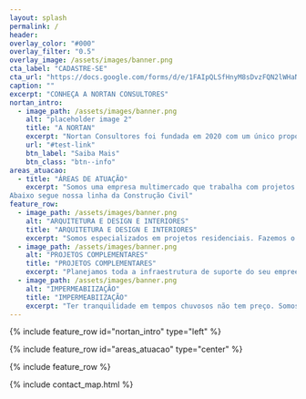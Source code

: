 ```yaml
---
layout: splash
permalink: /
header:
overlay_color: "#000"
overlay_filter: "0.5"
overlay_image: /assets/images/banner.png
cta_label: "CADASTRE-SE"
cta_url: "https://docs.google.com/forms/d/e/1FAIpQLSfHnyM8sDvzFQN2lWHaN_jiyhdfR44aeFlbb0WwxzeydtD-0w/viewform"
caption: ""
excerpt: "CONHEÇA A NORTAN CONSULTORES"
nortan_intro:
  - image_path: /assets/images/banner.png
    alt: "placeholder image 2"
    title: "A NORTAN"
    excerpt: "Nortan Consultores foi fundada em 2020 com um único propósito: Transformar conhecimento e informação em resultados financeiros em benefício de nossos consultores e parceiros.<br>A Nortan proporciona um ambiente colaborativo de consultores de alta performance voltados para a prestação de serviços relacionados à produção, gestão e solução de espaços para construção civil e meio ambiente.<br>Aqui você terá acesso a maior rede colaborativa de consultores de engenharia e arquitetura. Uma rede de conexões que proporciona multiplos canais de venda no mercado, segurança, visibilidade e valorização profissional.<br>Trabalhe com a Nortan de qualquer lugar do Brasil e descubra o seu valor."
    url: "#test-link"
    btn_label: "Saiba Mais"
    btn_class: "btn--info"
areas_atuacao:
  - title: "ÁREAS DE ATUAÇÃO"
    excerpt: "Somos uma empresa multimercado que trabalha com projetos arquitetônicos, design de interiores, acompanhamento de obras, impermeabilização de obras, projeto hidrossanitário, elétrico, licenciamento ambiental de empreendimentos e recursos hídricos.
Abaixo segue nossa linha da Construção Civil"
feature_row:
  - image_path: /assets/images/banner.png
    alt: "ARQUITETURA E DESIGN E INTERIORES"
    title: "ARQUITETURA E DESIGN E INTERIORES"
    excerpt: "Somos especializados em projetos residenciais. Fazemos o atendimento personalizado para concepção do projeto junto ao cliente, cuidando do exterior e do interior da sua residência até que seu lar esteja pronto para morar."
  - image_path: /assets/images/banner.png
    alt: "PROJETOS COMPLEMENTARES"
    title: "PROJETOS COMPLEMENTARES"
    excerpt: "Planejamos toda a infraestrutura de suporte do seu empreendimento. projetos estruturais econômicos, projetos hidrossanitário e elétrico sustentáveis, buscando a reutilização da água e aproveitamento de energia de fontes renováveis."
  - image_path: /assets/images/banner.png
    alt: "IMPERMEABIIZAÇÃO"
    title: "IMPERMEABIIZAÇÃO"
    excerpt: "Ter tranquilidade em tempos chuvosos não tem preço. Somos especializados em identificação de pontos de infiltração, levando soluções eficientes para sua obra. Executamos pensando na segurança à longo prazo, por isso damos 5 anos de garantia"
---
```


{% include feature_row id="nortan_intro" type="left" %}

{% include feature_row id="areas_atuacao" type="center" %}

{% include feature_row %}

{% include contact_map.html %}
